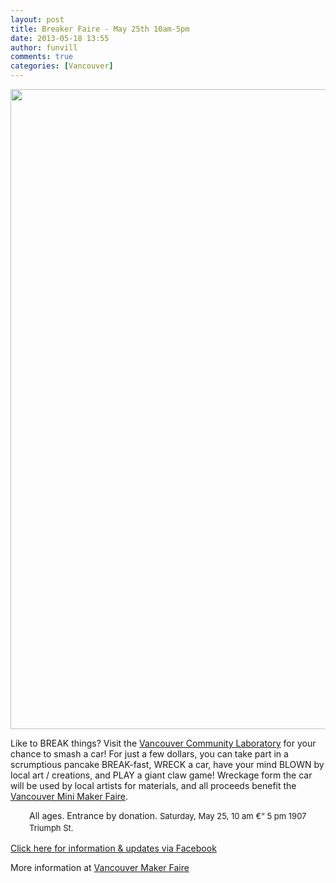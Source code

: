 ```yaml
---
layout: post
title: Breaker Faire - May 25th 10am-5pm
date: 2013-05-18 13:55
author: funvill
comments: true
categories: [Vancouver]
---
```

<a href="http://vancouver.hackspace.ca/wp/wp-content/uploads/2013/05/BREAKfast2-newnew.jpg"><img class="size-large wp-image-1817" title="BREAKfast2-newnew" alt="" src="http://vancouver.hackspace.ca/wp/wp-content/uploads/2013/05/BREAKfast2-newnew-674x1024.jpg" width="674" height="1024" /></a>

Like to BREAK things? Visit the <a href="http://vancommunitylab.com/">Vancouver Community Laboratory</a> for your chance to smash a car! For just a few dollars, you can take part in a scrumptious pancake BREAK-fast, WRECK a car, have your mind BLOWN by local art / creations, and PLAY a giant claw game! Wreckage form the car will be used by local artists for materials, and all proceeds benefit the <a href="http://makerfaire.ca/">Vancouver Mini Maker Faire</a>.
<p style="padding-left: 30px;">All ages. Entrance by donation.
<span style="font-size: 13px; line-height: 19px;">Saturday, May 25, 10 am €“ 5 pm
</span><span style="font-size: 13px; line-height: 19px;">1907 Triumph St.</span></p>
<a href="https://www.facebook.com/events/144549572397883/?ref=ts&amp;fref=ts">Click here for information &amp; updates via Facebook</a>

More information at <a href="http://vancouver.makerfaire.ca/breaker-faire-may-25th/">Vancouver Maker Faire</a>
